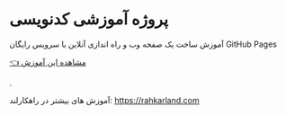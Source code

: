 # پروژه آموزشی کدنویسی

آموزش ساخت یک صفحه وب و راه اندازی آنلاین با سرویس رایگان GitHub Pages


[👈 مشاهده این آموزش](https://rahkarland.com/pub/posts/8/%D8%B3%D8%A7%D8%AE%D8%AA-%DB%8C%DA%A9-%D8%B5%D9%81%D8%AD%D9%87-%D9%88%D8%A8-%D9%88-%D8%B1%D8%A7%D9%87-%D8%A7%D9%86%D8%AF%D8%A7%D8%B2%DB%8C-%D8%A2%D9%86%D9%84%D8%A7%DB%8C%D9%86-%D8%A8%D8%A7-%D8%B3%D8%B1%D9%88%DB%8C%D8%B3-%D8%B1%D8%A7%DB%8C%DA%AF%D8%A7) 

.  

آموزش های بیشتر در راهکارلند: https://rahkarland.com
